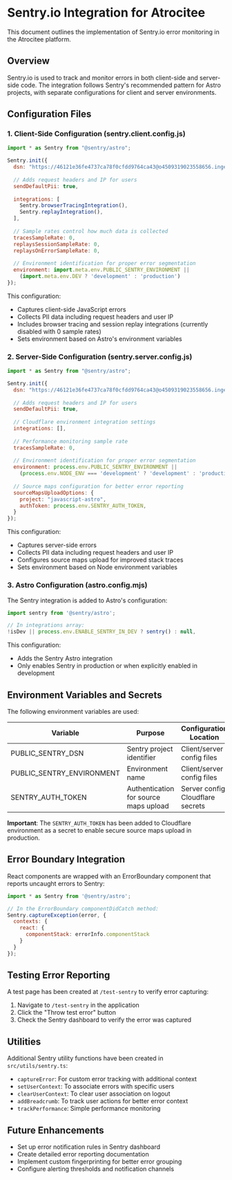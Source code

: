 # Sentry.io Integration for Atrocitee

This document outlines the implementation of Sentry.io error monitoring in the Atrocitee platform.

## Overview

Sentry.io is used to track and monitor errors in both client-side and server-side code. The integration follows Sentry's recommended pattern for Astro projects, with separate configurations for client and server environments.

## Configuration Files

### 1. Client-Side Configuration (sentry.client.config.js)

```javascript
import * as Sentry from "@sentry/astro";

Sentry.init({
  dsn: "https://46121e36fe4737ca78f0cfdd9764ca43@o4509319023558656.ingest.us.sentry.io/4509319029784576",
  
  // Adds request headers and IP for users
  sendDefaultPii: true,
  
  integrations: [
    Sentry.browserTracingIntegration(),
    Sentry.replayIntegration(),
  ],
  
  // Sample rates control how much data is collected
  tracesSampleRate: 0,
  replaysSessionSampleRate: 0,
  replaysOnErrorSampleRate: 0,
  
  // Environment identification for proper error segmentation
  environment: import.meta.env.PUBLIC_SENTRY_ENVIRONMENT || 
    (import.meta.env.DEV ? 'development' : 'production')
});
```

This configuration:
- Captures client-side JavaScript errors
- Collects PII data including request headers and user IP
- Includes browser tracing and session replay integrations (currently disabled with 0 sample rates)
- Sets environment based on Astro's environment variables

### 2. Server-Side Configuration (sentry.server.config.js)

```javascript
import * as Sentry from "@sentry/astro";

Sentry.init({
  dsn: "https://46121e36fe4737ca78f0cfdd9764ca43@o4509319023558656.ingest.us.sentry.io/4509319029784576",
  
  // Adds request headers and IP for users
  sendDefaultPii: true,
  
  // Cloudflare environment integration settings
  integrations: [],
  
  // Performance monitoring sample rate
  tracesSampleRate: 0,
  
  // Environment identification for proper error segmentation
  environment: process.env.PUBLIC_SENTRY_ENVIRONMENT || 
    (process.env.NODE_ENV === 'development' ? 'development' : 'production'),
    
  // Source maps configuration for better error reporting
  sourceMapsUploadOptions: {
    project: "javascript-astro",
    authToken: process.env.SENTRY_AUTH_TOKEN,
  }
});
```

This configuration:
- Captures server-side errors
- Collects PII data including request headers and user IP
- Configures source maps upload for improved stack traces
- Sets environment based on Node environment variables

### 3. Astro Configuration (astro.config.mjs)

The Sentry integration is added to Astro's configuration:

```javascript
import sentry from '@sentry/astro';

// In integrations array:
!isDev || process.env.ENABLE_SENTRY_IN_DEV ? sentry() : null,
```

This configuration:
- Adds the Sentry Astro integration
- Only enables Sentry in production or when explicitly enabled in development

## Environment Variables and Secrets

The following environment variables are used:

| Variable | Purpose | Configuration Location |
|----------|---------|------------------------|
| PUBLIC_SENTRY_DSN | Sentry project identifier | Client/server config files |
| PUBLIC_SENTRY_ENVIRONMENT | Environment name | Client/server config files |
| SENTRY_AUTH_TOKEN | Authentication for source maps upload | Server config, Cloudflare secrets |

**Important**: The `SENTRY_AUTH_TOKEN` has been added to Cloudflare environment as a secret to enable secure source maps upload in production.

## Error Boundary Integration

React components are wrapped with an ErrorBoundary component that reports uncaught errors to Sentry:

```jsx
import * as Sentry from '@sentry/astro';

// In the ErrorBoundary componentDidCatch method:
Sentry.captureException(error, {
  contexts: {
    react: {
      componentStack: errorInfo.componentStack
    }
  }
});
```

## Testing Error Reporting

A test page has been created at `/test-sentry` to verify error capturing:

1. Navigate to `/test-sentry` in the application
2. Click the "Throw test error" button
3. Check the Sentry dashboard to verify the error was captured

## Utilities

Additional Sentry utility functions have been created in `src/utils/sentry.ts`:

- `captureError`: For custom error tracking with additional context
- `setUserContext`: To associate errors with specific users
- `clearUserContext`: To clear user association on logout
- `addBreadcrumb`: To track user actions for better error context
- `trackPerformance`: Simple performance monitoring

## Future Enhancements

- Set up error notification rules in Sentry dashboard
- Create detailed error reporting documentation
- Implement custom fingerprinting for better error grouping
- Configure alerting thresholds and notification channels 